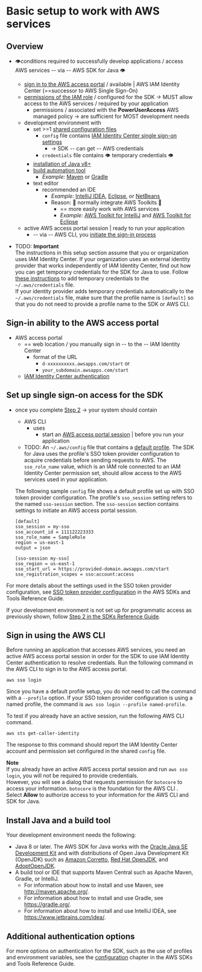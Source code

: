 # Basic setup to work with AWS services<a name="setup-basics"></a>

## Overview<a name="setup-overview"></a>

* 👁️conditions required to successfully develop applications / access AWS services -- via -- AWS SDK for Java 👁️
  * [sign in to the AWS access portal](#setup-awsaccount) / available | AWS IAM Identity Center (==successor to AWS Single Sign\-On\)
  * [permissions of the IAM role](https://docs.aws.amazon.com/singlesignon/latest/userguide/permissionsetsconcept.html) / configured for the SDK -> MUST allow access to the AWS services / required by your application
    * permissions / associated with the **PowerUserAccess** AWS managed policy -> are sufficient for MOST development needs
  * development environment with
    * set >=1 [shared configuration files](https://docs.aws.amazon.com/sdkref/latest/guide/file-format.html)
      * `config` file contains [IAM Identity Center single sign\-on settings](#setup-credentials)
        * -> SDK -- can get -- AWS credentials
      * `credentials` file contains 👁️ temporary credentials 👁️
    * [installation of Java v8+](#setup-envtools)
    * [build automation tool ](#setup-envtools)
      * _Example:_ [Maven](https://maven.apache.org/download.cgi) or [Gradle](https://gradle.org/install/)
    * text editor
      * recommended an IDE 
        * _Example:_ [IntelliJ IDEA](https://www.jetbrains.com/idea/download/#section=windows), [Eclipse](https://www.eclipse.org/ide/), or [NetBeans](https://netbeans.org/downloads/)
        * Reason: 🧠 normally integrate AWS Toolkits 🧠
          * == more easily work with AWS services
          * _Example:_ [AWS Toolkit for IntelliJ](https://docs.aws.amazon.com/toolkit-for-jetbrains/latest/userguide/welcome.html) and [AWS Toolkit for Eclipse](https://docs.aws.amazon.com/toolkit-for-eclipse/v1/user-guide/welcome.html)
  * active AWS access portal session | ready to run your application
    * -- via -- AWS CLI, you [initiate the sign\-in process](#setup-login-sso)

* TODO:
**Important**  
The instructions in this setup section assume that you or organization uses IAM Identity Center\. If your organization uses an external identity provider that works independently of IAM Identity Center, find out how you can get temporary credentials for the SDK for Java to use\. Follow [these instructions](credentials-temporary.md#credentials-temporary-from-portal) to add temporary credentials to the `~/.aws/credentials` file\.  
If your identity provider adds temporary credentials automatically to the `~/.aws/credentials` file, make sure that the profile name is `[default]` so that you do not need to provide a profile name to the SDK or AWS CLI\.

## Sign\-in ability to the AWS access portal<a name="setup-awsaccount"></a>

* AWS access portal
  * == web location / you manually sign in -- to the -- IAM Identity Center
    * format of the URL
      * `d-xxxxxxxxxx.awsapps.com/start` or
      * `your_subdomain.awsapps.com/start`
  * [IAM Identity Center authentication](https://docs.aws.amazon.com/sdkref/latest/guide/access-sso.html)

## Set up single sign\-on access for the SDK<a name="setup-credentials"></a>

* once you complete [Step 2](https://docs.aws.amazon.com/sdkref/latest/guide/access-sso.html#idcGettingStarted) -> your system should contain
  * AWS CLI
    * uses
      * start an [AWS access portal session](#setup-login-sso) | before you run your application
  * TODO: An `~/.aws/config` file that contains a [default profile](https://docs.aws.amazon.com/sdkref/latest/guide/file-format.html#file-format-profile)\. The SDK for Java uses the profile's SSO token provider configuration to acquire credentials before sending requests to AWS\. The `sso_role_name` value, which is an IAM role connected to an IAM Identity Center permission set, should allow access to the AWS services used in your application\.

  The following sample `config` file shows a default profile set up with SSO token provider configuration\. The profile's `sso_session` setting refers to the named `sso-session` section\. The `sso-session` section contains settings to initiate an AWS access portal session\.

  ```
  [default]
  sso_session = my-sso
  sso_account_id = 111122223333
  sso_role_name = SampleRole
  region = us-east-1
  output = json
  
  [sso-session my-sso]
  sso_region = us-east-1
  sso_start_url = https://provided-domain.awsapps.com/start
  sso_registration_scopes = sso:account:access
  ```

For more details about the settings used in the SSO token provider configuration, see [SSO token provider configuration](https://docs.aws.amazon.com/sdkref/latest/guide/feature-sso-credentials.html#sso-token-config) in the AWS SDKs and Tools Reference Guide\.

If your development environment is not set up for programmatic access as previously shown, follow [Step 2 in the SDKs Reference Guide](https://docs.aws.amazon.com/sdkref/latest/guide/access-sso.html#idcGettingStarted)\.

## Sign in using the AWS CLI<a name="setup-login-sso"></a>

Before running an application that accesses AWS services, you need an active AWS access portal session in order for the SDK to use IAM Identity Center authentication to resolve credentials\. Run the following command in the AWS CLI to sign in to the AWS access portal\.

```
aws sso login
```

Since you have a default profile setup, you do not need to call the command with a `--profile` option\. If your SSO token provider configuration is using a named profile, the command is `aws sso login --profile named-profile`\.

To test if you already have an active session, run the following AWS CLI command\.

```
aws sts get-caller-identity
```

The response to this command should report the IAM Identity Center account and permission set configured in the shared `config` file\.

**Note**  
If you already have an active AWS access portal session and run `aws sso login`, you will not be required to provide credentials\.   
However, you will see a dialog that requests permission for `botocore` to access your information\. `botocore` is the foundation for the AWS CLI \.   
Select **Allow** to authorize access to your information for the AWS CLI and SDK for Java\.

## Install Java and a build tool<a name="setup-envtools"></a>

Your development environment needs the following:
+ Java 8 or later\. The AWS SDK for Java works with the [Oracle Java SE Development Kit](https://www.oracle.com/java/technologies/javase-downloads.html) and with distributions of Open Java Development Kit \(OpenJDK\) such as [Amazon Corretto](http://aws.amazon.com/corretto/), [Red Hat OpenJDK](https://developers.redhat.com/products/openjdk), and [AdoptOpenJDK](https://adoptopenjdk.net/)\.
+ A build tool or IDE that supports Maven Central such as Apache Maven, Gradle, or IntelliJ\.
  + For information about how to install and use Maven, see [http://maven\.apache\.org/](http://maven.apache.org/)\.
  + For information about how to install and use Gradle, see [https://gradle\.org/](https://gradle.org/)\.
  + For information about how to install and use IntelliJ IDEA, see [https://www\.jetbrains\.com/idea/](https://www.jetbrains.com/idea/)\.

## Additional authentication options<a name="setup-additional"></a>

For more options on authentication for the SDK, such as the use of profiles and environment variables, see the [configuration](https://docs.aws.amazon.com/sdkref/latest/guide/creds-config-files.html) chapter in the AWS SDKs and Tools Reference Guide\.
